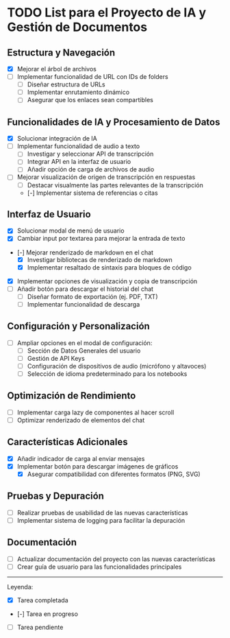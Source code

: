 # TODO List para el Proyecto de IA y Gestión de Documentos

## Estructura y Navegación

- [x] Mejorar el árbol de archivos
- [ ] Implementar funcionalidad de URL con IDs de folders
  - [ ] Diseñar estructura de URLs
  - [ ] Implementar enrutamiento dinámico
  - [ ] Asegurar que los enlaces sean compartibles

## Funcionalidades de IA y Procesamiento de Datos

- [x] Solucionar integración de IA
- [ ] Implementar funcionalidad de audio a texto
  - [ ] Investigar y seleccionar API de transcripción
  - [ ] Integrar API en la interfaz de usuario
  - [ ] Añadir opción de carga de archivos de audio
- [ ] Mejorar visualización de origen de transcripción en respuestas
  - [ ] Destacar visualmente las partes relevantes de la transcripción
  - [-] Implementar sistema de referencias o citas

## Interfaz de Usuario

- [x] Solucionar modal de menú de usuario
- [x] Cambiar input por textarea para mejorar la entrada de texto
- [-] Mejorar renderizado de markdown en el chat
  - [x] Investigar bibliotecas de renderizado de markdown
  - [x] Implementar resaltado de sintaxis para bloques de código
- [x] Implementar opciones de visualización y copia de transcripción
- [ ] Añadir botón para descargar el historial del chat
  - [ ] Diseñar formato de exportación (ej. PDF, TXT)
  - [ ] Implementar funcionalidad de descarga

## Configuración y Personalización

- [ ] Ampliar opciones en el modal de configuración:
  - [ ] Sección de Datos Generales del usuario
  - [ ] Gestión de API Keys
  - [ ] Configuración de dispositivos de audio (micrófono y altavoces)
  - [ ] Selección de idioma predeterminado para los notebooks

## Optimización de Rendimiento

- [ ] Implementar carga lazy de componentes al hacer scroll
- [ ] Optimizar renderizado de elementos del chat

## Características Adicionales

- [x] Añadir indicador de carga al enviar mensajes
- [x] Implementar botón para descargar imágenes de gráficos
  - [x] Asegurar compatibilidad con diferentes formatos (PNG, SVG)

## Pruebas y Depuración

- [ ] Realizar pruebas de usabilidad de las nuevas características
- [ ] Implementar sistema de logging para facilitar la depuración

## Documentación

- [ ] Actualizar documentación del proyecto con las nuevas características
- [ ] Crear guía de usuario para las funcionalidades principales

---

Leyenda:

- [x] Tarea completada
- [-] Tarea en progreso
- [ ] Tarea pendiente
